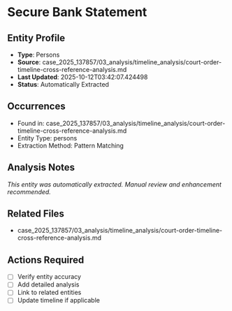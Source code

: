 # Secure Bank Statement

## Entity Profile
- **Type**: Persons
- **Source**: case_2025_137857/03_analysis/timeline_analysis/court-order-timeline-cross-reference-analysis.md
- **Last Updated**: 2025-10-12T03:42:07.424498
- **Status**: Automatically Extracted

## Occurrences
- Found in: case_2025_137857/03_analysis/timeline_analysis/court-order-timeline-cross-reference-analysis.md
- Entity Type: persons
- Extraction Method: Pattern Matching

## Analysis Notes
*This entity was automatically extracted. Manual review and enhancement recommended.*

## Related Files
- case_2025_137857/03_analysis/timeline_analysis/court-order-timeline-cross-reference-analysis.md

## Actions Required
- [ ] Verify entity accuracy
- [ ] Add detailed analysis
- [ ] Link to related entities
- [ ] Update timeline if applicable
